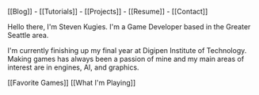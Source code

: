[[Blog]] -   [[Tutorials]]  -  [[Projects]]  -  [[Resume]]    - [[Contact]]

Hello there, I'm Steven Kugies. 
I'm a Game Developer based in the Greater Seattle area. 

I'm currently finishing up my final year at Digipen Institute of Technology. Making games has always been a passion of mine and my main areas of interest are in engines, AI, and graphics. 


[[Favorite Games]]
[[What I'm Playing]]


